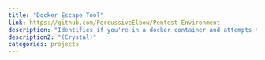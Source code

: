 ```yaml
---
title: "Docker Escape Tool"
link: https://github.com/PercussiveElbow/Pentest-Environment
description: "Identifies if you're in a docker container and attempts to exploit common misconfigurations to escape."
description2: "(Crystal)"
categories: projects
---
```


